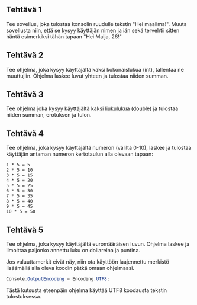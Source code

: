 ## Tehtävä 1

Tee sovellus, joka tulostaa konsolin ruudulle tekstin "Hei maailma!".
Muuta sovellusta niin, että se kysyy käyttäjän nimen ja iän sekä tervehtii sitten häntä esimerkiksi tähän tapaan "Hei Maija, 26!"

## Tehtävä 2

Tee ohjelma, joka kysyy käyttäjältä kaksi kokonaislukua (int), tallentaa ne muuttujiin. Ohjelma laskee luvut yhteen ja tulostaa niiden summan.

## Tehtävä 3

Tee ohjelma joka kysyy käyttäjältä kaksi liukulukua (double) ja tulostaa niiden summan, erotuksen ja tulon.

## Tehtävä 4

Tee ohjelma, joka kysyy käyttäjältä numeron (väliltä 0-10), laskee ja tulostaa käyttäjän antaman numeron kertotaulun alla olevaan tapaan:

```code
1 * 5 = 5
2 * 5 = 10
3 * 5 = 15
4 * 5 = 20
5 * 5 = 25
6 * 5 = 30
7 * 5 = 35
8 * 5 = 40
9 * 5 = 45
10 * 5 = 50
```

## Tehtävä 5
Tee ohjelma, joka kysyy käyttäjältä euromääräisen luvun. Ohjelma laskee ja ilmoittaa paljonko annettu luku on dollareina ja puntina.

Jos valuuttamerkit eivät näy, niin ota käyttöön laajennettu merkistö lisäämällä alla oleva koodin pätkä omaan ohjelmaasi. 

```c# 
Console.OutputEncoding = Encoding.UTF8;
```

Tästä kutsusta eteenpäin ohjelma käyttää UTF8 koodausta tekstin tulostuksessa.

